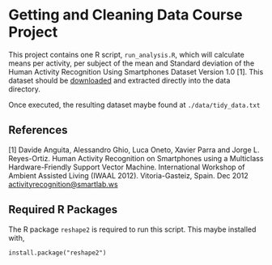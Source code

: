 # Getting and Cleaning Data Course Project

This project contains one R script, `run_analysis.R`, which will calculate means per activity, per subject of the mean and Standard deviation of the Human Activity Recognition Using Smartphones Dataset Version 1.0 [1]. This dataset should be [downloaded](https://d396qusza40orc.cloudfront.net/getdata%2Fprojectfiles%2FUCI%20HAR%20Dataset.zip) and extracted directly into the data directory.

Once executed, the resulting dataset maybe found at `./data/tidy_data.txt`


## References

[1] Davide Anguita, Alessandro Ghio, Luca Oneto, Xavier Parra and Jorge L. Reyes-Ortiz. Human Activity Recognition on Smartphones using a Multiclass Hardware-Friendly Support Vector Machine. International Workshop of Ambient Assisted Living (IWAAL 2012). Vitoria-Gasteiz, Spain. Dec 2012
<activityrecognition@smartlab.ws>

## Required R Packages

The R package `reshape2` is required to run this script. This maybe installed with,

```{r}
install.package("reshape2")
```
